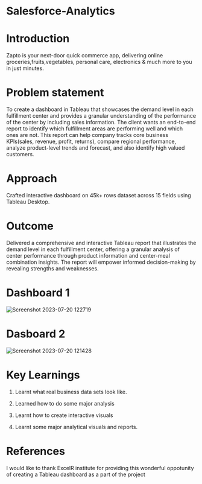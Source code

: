 # Salesforce-Analytics
# Introduction
Zapto is your next-door quick commerce app, delivering online groceries,fruits,vegetables, personal care, electronics & much more to you in just minutes.
# Problem statement
To create a dashboard in Tableau that showcases the demand level in each fulfillment center and provides a granular understanding of the performance of the center by including sales information. The client wants an end-to-end report to identify which fulfillment areas are performing well and which ones are not. This report can help company tracks core business KPIs(sales, revenue, profit, returns), compare regional performance, analyze product-level trends and forecast, and also identify high valued customers.
# Approach
Crafted interactive dashboard on 45k+ rows dataset across 15 fields using Tableau Desktop.
# Outcome
Delivered a comprehensive and interactive Tableau report that illustrates the demand level in each fulfillment center, offering a granular analysis of center performance through product information and center-meal combination insights. The report will empower informed decision-making by revealing strengths and weaknesses.

# Dashboard 1
![Screenshot 2023-07-20 122719](https://github.com/Vijayselvasingh/Zapto-Analytics/assets/137477443/14c198a6-f458-475b-977b-97ed73f5c50d)
# Dasboard 2
![Screenshot 2023-07-20 121428](https://github.com/Vijayselvasingh/Zapto-Analytics/assets/137477443/9d2ef494-cc58-4212-8cca-e37006edbb81)

# Key Learnings
1. Learnt what real business data sets look like.

2. Learned how to do some major analysis
3. Learnt how to create interactive visuals
5. Learnt some major analytical visuals and reports.
# References
I would like to thank ExcelR institute for providing this wonderful oppotunity of creating a Tableau dashboard as a part of the project


